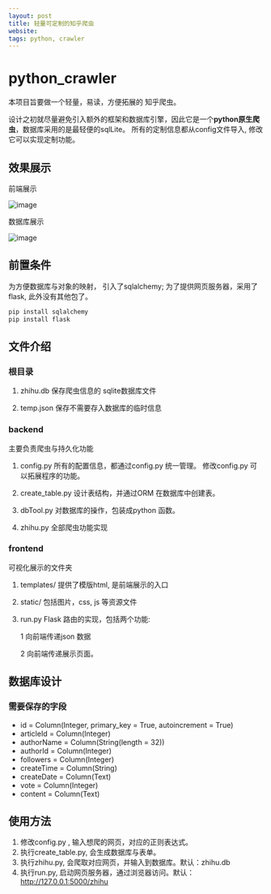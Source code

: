 ```yaml
---
layout: post
title: 轻量可定制的知乎爬虫
website: 
tags: python, crawler
---
```



# python_crawler
本项目旨要做一个轻量，易读，方便拓展的 知乎爬虫。 

设计之初就尽量避免引入额外的框架和数据库引擎，因此它是一个**python原生爬虫**，数据库采用的是最轻便的sqlLite。 所有的定制信息都从config文件导入, 修改它可以实现定制功能。
 
## 效果展示
前端展示

![image](zhihu_crawler.png)

数据库展示

![image](backend.png)

## 前置条件
为方便数据库与对象的映射， 引入了sqlalchemy; 
为了提供网页服务器，采用了flask, 此外没有其他包了。

```bash
pip install sqlalchemy
pip install flask
```

## 文件介绍
### 根目录

1. zhihu.db
保存爬虫信息的 sqlite数据库文件

2. temp.json
保存不需要存入数据库的临时信息

### backend 
主要负责爬虫与持久化功能

1. config.py 
所有的配置信息，都通过config.py 统一管理。 修改config.py 可以拓展程序的功能。 

2. create_table.py
设计表结构，并通过ORM 在数据库中创建表。 

3. dbTool.py
对数据库的操作，包装成python 函数。 

4. zhihu.py
全部爬虫功能实现



### frontend
可视化展示的文件夹

1. templates/ 
提供了模版html, 是前端展示的入口

2. static/
包括图片，css, js 等资源文件

3. run.py
Flask 路由的实现，包括两个功能:

    1 向前端传递json 数据

    2 向前端传递展示页面。    


## 数据库设计

### 需要保存的字段

* id = Column(Integer, primary_key = True, autoincrement = True)
* articleId = Column(Integer)
* authorName = Column(String(length = 32)) 
* authorId = Column(Integer) 
* followers = Column(Integer)
* createTime = Column(String)
* createDate = Column(Text)
* vote = Column(Integer)
* content = Column(Text)

## 使用方法
1. 修改config.py , 输入想爬的网页，对应的正则表达式。 
2. 执行create_table.py, 会生成数据库与表单。 
3. 执行zhihu.py, 会爬取对应网页，并输入到数据库。默认：zhihu.db
4. 执行run.py, 启动网页服务器，通过浏览器访问。默认： http://127.0.0.1:5000/zhihu